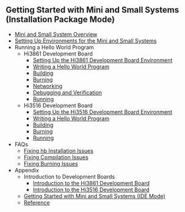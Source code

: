 ## Getting Started with Mini and Small Systems (Installation Package Mode)
- [Mini and Small System Overview](quickstart-lite-overview.md)
- [Setting Up Environments for the Mini and Small Systems](quickstart-lite-env-setup.md)
- Running a Hello World Program
    - Hi3861 Development Board
        - [Setting Up the Hi3861 Development Board Environment](quickstart-lite-steps-hi3861-setting.md)
        - [Writing a Hello World Program](quickstart-lite-steps-hi3861-helloworld.md)
        - [Building](quickstart-lite-steps-hi3861-building.md)
        - [Burning](quickstart-lite-steps-hi3861-burn.md)
        - [Networking](quickstart-lite-steps-hi3861-netconfig.md)
        - [Debugging and Verification](quickstart-lite-steps-hi3861-debug.md)
        - [Running](quickstart-lite-steps-hi3861-running.md)
    - Hi3516 Development Board
        - [Setting Up the Hi3516 Development Board Environment](quickstart-lite-steps-hi3516-setting.md)
        - [Writing a Hello World Program](quickstart-lite-steps-hi3516-helloworld.md)
        - [Building](quickstart-lite-steps-hi3516-building.md)
        - [Burning](quickstart-lite-steps-hi3516-burn.md)
        - [Running](quickstart-lite-steps-hi3516-running.md)
- FAQs
    - [Fixing hb Installation Issues](quickstart-lite-faq-hb.md)
    - [Fixing Compilation Issues](quickstart-lite-faq-compose.md)
    - [Fixing Burning Issues](quickstart-lite-faq-burning.md)
- Appendix
    - Introduction to Development Boards
        - [Introduction to the Hi3861 Development Board](quickstart-lite-introduction-hi3861.md)
        - [Introduction to the Hi3516 Development Board](quickstart-lite-introduction-hi3516.md)
    - [Getting Started with Mini and Small Systems (IDE Mode)](quickstart-lite-ide-directory.md)
    - [Reference](quickstart-lite-reference.md)

